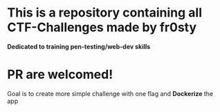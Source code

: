 # This is a repository containing all CTF-Challenges made by fr0sty

__Dedicated to training pen-testing/web-dev skills__

# PR are welcomed!
 
 Goal is to create more simple challenge with one flag and __Dockerize__ the app

 
